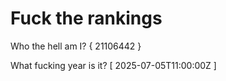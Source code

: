 # Fuck the rankings

Who the hell am I?
{ 21106442 }

What fucking year is it?
[ 2025-07-05T11:00:00Z ]
